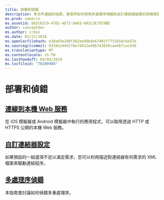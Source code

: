 ```yaml
---
title: 部署和偵錯
description: 本文件連結的指南，會提供如何使用多處理序偵錯和自訂連結器組態的詳細資訊。
ms.prod: xamarin
ms.assetid: D02C62C9-47D1-4E72-8A83-602C3E7929BE
author: conceptdev
ms.author: crdun
ms.date: 01/22/2018
ms.openlocfilehash: e38a83e280f362eed9bde67901f7731658c6e57b
ms.sourcegitcommit: 933de144d1fbe7d412e49b743839cae4bfcac439
ms.translationtype: MT
ms.contentlocale: zh-TW
ms.lasthandoff: 09/04/2019
ms.locfileid: "70280488"
---
```

# <a name="deployment--debugging"></a>部署和偵錯

## <a name="connect-to-local-web-servicesconnect-to-local-web-servicesmd"></a>[連線到本機 Web 服務](connect-to-local-web-services.md)

在 iOS 模擬器或 Android 模擬器中執行的應用程式，可以取用透過 HTTP 或 HTTPS 公開的本機 Web 服務。

## <a name="custom-linker-configurationlinkermd"></a>[自訂連結器設定](linker.md)

如果預設的一組選項不足以滿足需求，您可以利用描述對連結器有何需求的 XML 檔案來驅動連結程序。

## <a name="multi-process-debuggingmulti-process-debuggingmd"></a>[多處理序偵錯](multi-process-debugging.md)

本指南會討論如何偵錯多重處理序。
